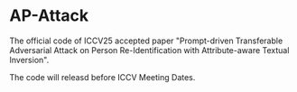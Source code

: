# AP-Attack
The official code of ICCV25 accepted paper "Prompt-driven Transferable Adversarial Attack on Person Re-Identification with Attribute-aware Textual Inversion".

The code will releasd before ICCV Meeting Dates.
